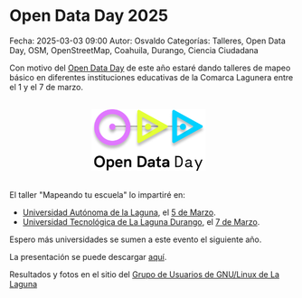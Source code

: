 Open Data Day 2025
==================================

Fecha: 2025-03-03 09:00
Autor: Osvaldo
Categorías: Talleres, Open Data Day, OSM, OpenStreetMap, Coahuila, Durango, Ciencia Ciudadana

Con motivo del [Open Data Day](https://opendataday.org/es_es/) de este año estaré dando talleres de mapeo básico en diferentes instituciones educativas de la Comarca Lagunera entre el 1 y el 7 de marzo.

<!-- break -->

<br />
<center>
<a href="https://opendataday.org/">
<img class="img-responsive" style="width:40%;height:auto;margin-right:12px;" src="2025-03-03-OpenDataDay-OSM/ODD-logo-portrait-full.png" alt="ODD" width="425" height="350">
</a>
</center>
<br />

El taller "Mapeando tu escuela" lo impartiré en:

* [Universidad Autónoma de la Laguna](https://opendataday.org/es_es/events/2025/#mapeando-tu-escuela), el [5 de Marzo](https://osmcal.org/event/3580/).
* [Universidad Tecnológica de La Laguna Durango](https://opendataday.org/es_es/events/2025/#mapeando-tu-escuela-2), el [7 de Marzo](https://osmcal.org/event/3589/).

Espero más universidades se sumen a este evento el siguiente año.

La presentación se puede descargar [aquí](2025-03-03-OpenDataDay-OSM/ODD-2025.pdf).

Resultados y fotos en el sitio del [Grupo de Usuarios de GNU/Linux de La Laguna](http://www.gulag.org.mx/open-data-day-2025.html)


